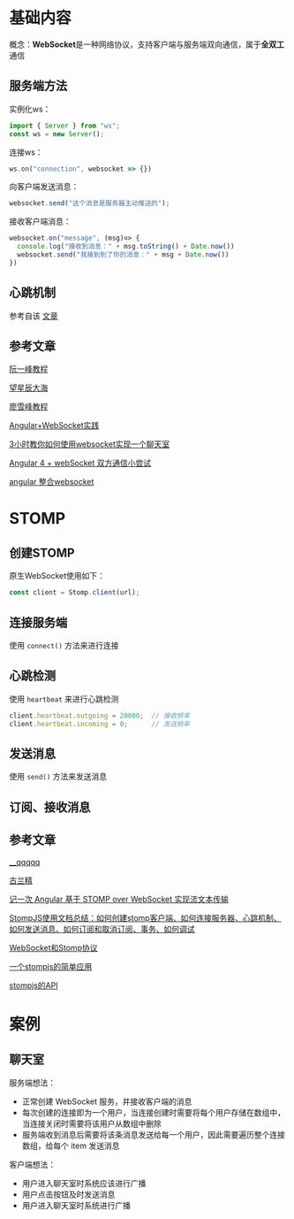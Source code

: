 # 基础内容

概念：**WebSocket**是一种网络协议，支持客户端与服务端双向通信，属于**全双工**通信

## 服务端方法

实例化ws：
```ts
import { Server } from "ws";
const ws = new Server();
```

连接ws：
```ts
ws.on("connection", websocket => {})
```

向客户端发送消息：
```ts
websocket.send("这个消息是服务器主动推送的");
```

接收客户端消息：
```ts
websocket.on("message", (msg)=> {
  console.log("接收到消息：" + msg.toString() + Date.now())
  websocket.send("我接到到了你的消息：" + msg + Date.now())
})
```

## 心跳机制

参考自该 [文章](https://www.cnblogs.com/tugenhua0707/p/8648044.html)



## 参考文章

[阮一峰教程](https://www.ruanyifeng.com/blog/2017/05/websocket.html)

[望星辰大海](https://www.cnblogs.com/tohxyblog/p/7112917.html)

[廖雪峰教程](https://www.liaoxuefeng.com/wiki/1022910821149312/1103303693824096)

[Angular+WebSocket实践](https://www.cnblogs.com/zhenguo-chen/p/10441026.html)

[3小时教你如何使用websocket实现一个聊天室](https://ke.qq.com/course/355307?taid=2788043660815339)

[Angular 4 + webSocket 双方通信小尝试](https://blog.csdn.net/zt15732625878/article/details/80560088)

[angular 整合websocket](https://www.jianshu.com/p/b04c34df128d)

# STOMP

## 创建STOMP

原生WebSocket使用如下：
```ts
const client = Stomp.client(url);
```

## 连接服务端

使用 `connect()` 方法来进行连接

## 心跳检测

使用 `heartbeat` 来进行心跳检测
```ts
client.heartbeat.outgoing = 20000;	// 接收频率
client.heartbeat.incoming = 0;		// 发送频率
```

## 发送消息

使用 `send()` 方法来发送消息

## 订阅、接收消息




## 参考文章

[__qqqqq](https://blog.csdn.net/jqsad/article/details/77745379)

[古兰精](https://www.cnblogs.com/goloving/p/14735257.html)

[记一次 Angular 基于 STOMP over WebSocket 实现流文本传输](https://segmentfault.com/a/1190000022799586)

[StompJS使用文档总结：如何创建stomp客户端、如何连接服务器、心跳机制、如何发送消息、如何订阅和取消订阅、事务、如何调试](https://www.cnblogs.com/goloving/p/10746378.html)

[WebSocket和Stomp协议](https://www.jianshu.com/p/db21502518b9)

[一个stompjs的简单应用](https://github.com/chuxiaoguo/wrapper-stompjs)

[stompjs的API](https://stomp-js.github.io/api-docs/latest/index.html)

# 案例

## 聊天室

服务端想法：
- 正常创建 WebSocket 服务，并接收客户端的消息
- 每次创建的连接即为一个用户，当连接创建时需要将每个用户存储在数组中，当连接关闭时需要将该用户从数组中删除
- 服务端收到消息后需要将该条消息发送给每一个用户，因此需要遍历整个连接数组，给每个 item 发送消息

客户端想法：
- 用户进入聊天室时系统应该进行广播
- 用户点击按钮及时发送消息
- 用户进入聊天室时系统进行广播
